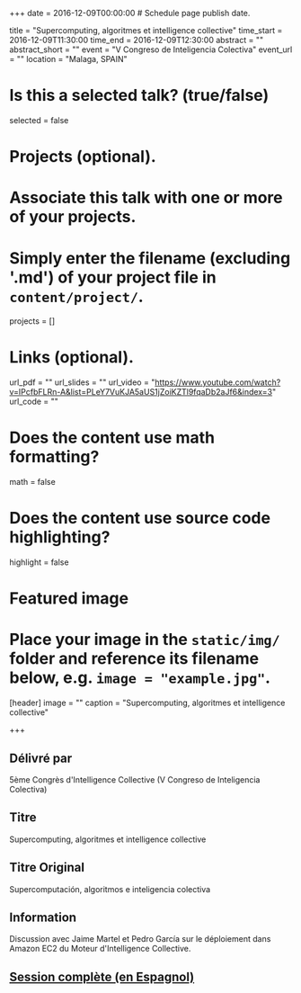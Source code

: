+++
date = 2016-12-09T00:00:00  # Schedule page publish date.

title = "Supercomputing, algoritmes et intelligence collective"
time_start = 2016-12-09T11:30:00
time_end = 2016-12-09T12:30:00
abstract = ""
abstract_short = ""
event = "V Congreso de Inteligencia Colectiva"
event_url = ""
location = "Malaga, SPAIN"

# Is this a selected talk? (true/false)
selected = false

# Projects (optional).
#   Associate this talk with one or more of your projects.
#   Simply enter the filename (excluding '.md') of your project file in `content/project/`.
projects = []

# Links (optional).
url_pdf = ""
url_slides = ""
url_video = "https://www.youtube.com/watch?v=IPcfbFLRn-A&list=PLeY7VuKJA5aUS1jZoiKZTl9fqaDb2aJf6&index=3"
url_code = ""

# Does the content use math formatting?
math = false

# Does the content use source code highlighting?
highlight = false

# Featured image
# Place your image in the `static/img/` folder and reference its filename below, e.g. `image = "example.jpg"`.
[header]
image = ""
caption = "Supercomputing, algoritmes et intelligence collective"

+++

<h2>Délivré par</h2>

5ème Congrès d'Intelligence Collective (V Congreso de Inteligencia Colectiva)

<h2>Titre</h2>

Supercomputing, algoritmes et intelligence collective

<h2>Titre Original</h2>

Supercomputación, algoritmos e inteligencia colectiva

<h2>Information</h2>

Discussion avec Jaime Martel et Pedro García sur le déploiement dans Amazon EC2 du Moteur d'Intelligence Collective.

<h2><a href="https://www.youtube.com/watch?v=IPcfbFLRn-A&list=PLeY7VuKJA5aUS1jZoiKZTl9fqaDb2aJf6&index=3" target="_blank">Session complète (en Espagnol)</a></h2>